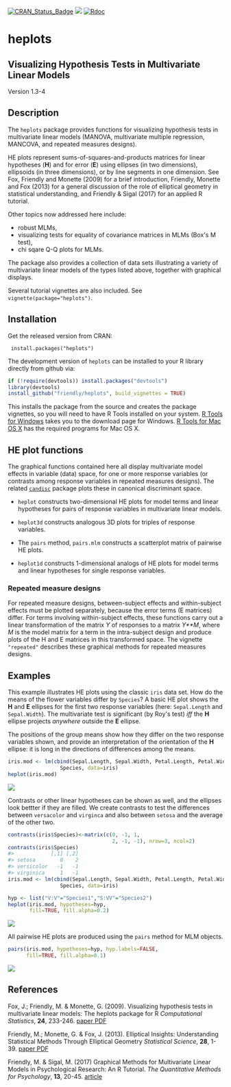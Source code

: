
<!-- README.md is generated from README.Rmd. Please edit that file and knit again -->
[![CRAN\_Status\_Badge](http://www.r-pkg.org/badges/version/heplots)](http://cran.r-project.org/package=heplots) [![](http://cranlogs.r-pkg.org/badges/grand-total/heplots)](https://cran.r-project.org/package=heplots) [![Rdoc](http://www.rdocumentation.org/badges/version/heplots)](http://www.rdocumentation.org/packages/heplots)

heplots
=======

**Visualizing Hypothesis Tests in Multivariate Linear Models**
--------------------------------------------------------------

Version 1.3-4

Description
-----------

The `heplots` package provides functions for visualizing hypothesis tests in multivariate linear models (MANOVA, multivariate multiple regression, MANCOVA, and repeated measures designs).

HE plots represent sums-of-squares-and-products matrices for linear hypotheses (**H**) and for error (**E**) using ellipses (in two dimensions), ellipsoids (in three dimensions), or by line segments in one dimension. See Fox, Friendly and Monette (2009) for a brief introduction, Friendly, Monette and Fox (2013) for a general discussion of the role of elliptical geometry in statistical understanding, and Friendly & Sigal (2017) for an applied R tutorial.

Other topics now addressed here include:

-   robust MLMs,
-   visualizing tests for equality of covariance matrices in MLMs (Box's M test),
-   chi sqare Q-Q plots for MLMs.

The package also provides a collection of data sets illustrating a variety of multivariate linear models of the types listed above, together with graphical displays.

Several tutorial vignettes are also included. See `vignette(package="heplots")`.

Installation
------------

Get the released version from CRAN:

     install.packages("heplots")

The development version of `heplots` can be installed to your R library directly from github via:

``` r
if (!require(devtools)) install.packages("devtools")
library(devtools)
install_github("friendly/heplots", build_vignettes = TRUE)
```

This installs the package from the source and creates the package vignettes, so you will need to have R Tools installed on your system. [R Tools for Windows](https://cran.r-project.org/bin/windows/Rtools/) takes you to the download page for Windows. [R Tools for Mac OS X](https://cran.r-project.org/bin/macosx/tools/) has the required programs for Mac OS X.

HE plot functions
-----------------

The graphical functions contained here all display multivariate model effects in variable (data) space, for one or more response variables (or contrasts among response variables in repeated measures designs). The related [`candisc`](http://github.com/friendly/candisc) package plots these in canonical discriminant space.

-   `heplot` constructs two-dimensional HE plots for model terms and linear hypotheses for pairs of response variables in multivariate linear models.

-   `heplot3d` constructs analogous 3D plots for triples of response variables.

-   The `pairs` method, `pairs.mlm` constructs a scatterplot matrix of pairwise HE plots.

-   `heplot1d` constructs 1-dimensional analogs of HE plots for model terms and linear hypotheses for single response variables.

### Repeated measure designs

For repeated measure designs, between-subject effects and within-subject effects must be plotted separately, because the error terms (E matrices) differ. For terms involving within-subject effects, these functions carry out a linear transformation of the matrix *Y* of responses to a matrix *Y**M*, where *M* is the model matrix for a term in the intra-subject design and produce plots of the H and E matrices in this transformed space. The vignette `"repeated"` describes these graphical methods for repeated measures designs.

Examples
--------

This example illustrates HE plots using the classic `iris` data set. How do the means of the flower variables differ by `Species`? A basic HE plot shows the **H** and **E** ellipses for the first two response variables (here: `Sepal.Length` and `Sepal.Width`). The multivariate test is significant (by Roy's test) *iff* the **H** ellipse projects *anywhere* outside the **E** ellipse.

The positions of the group means show how they differ on the two response variables shown, and provide an interpretation of the orientation of the **H** ellipse: it is long in the directions of differences among the means.

``` r
iris.mod <- lm(cbind(Sepal.Length, Sepal.Width, Petal.Length, Petal.Width) ~ 
                 Species, data=iris)
heplot(iris.mod)
```

![](README-iris1-1.png)

Contrasts or other linear hypotheses can be shown as well, and the ellipses look bettter if they are filled. We create contrasts to test the differences between `versacolor` and `virginca` and also between `setosa` and the average of the other two.

``` r
contrasts(iris$Species)<-matrix(c(0, -1, 1, 
                                  2, -1, -1), nrow=3, ncol=2)
contrasts(iris$Species)
#>            [,1] [,2]
#> setosa        0    2
#> versicolor   -1   -1
#> virginica     1   -1
iris.mod <- lm(cbind(Sepal.Length, Sepal.Width, Petal.Length, Petal.Width) ~ 
                 Species, data=iris)

hyp <- list("V:V"="Species1","S:VV"="Species2")
heplot(iris.mod, hypotheses=hyp, 
       fill=TRUE, fill.alpha=0.2)
```

![](README-iris2-1.png)

All pairwise HE plots are produced using the `pairs` method for MLM objects.

``` r
pairs(iris.mod, hypotheses=hyp, hyp.labels=FALSE,
      fill=TRUE, fill.alpha=0.1)
```

![](README-iris3-1.png)

References
----------

Fox, J.; Friendly, M. & Monette, G. (2009). Visualizing hypothesis tests in multivariate linear models: The heplots package for R *Computational Statistics*, **24**, 233-246. [paper PDF](http://datavis.ca/palers/FoxFriendlyMonette-2009.pdf)

Friendly, M.; Monette, G. & Fox, J. (2013). Elliptical Insights: Understanding Statistical Methods Through Elliptical Geometry *Statistical Science*, **28**, 1-39. [paper PDF](http://datavis.ca/palers/ellipses-STS402.pdf)

Friendly, M. & Sigal, M. (2017) Graphical Methods for Multivariate Linear Models in Psychological Research: An R Tutorial. *The Quantitative Methods for Psychology*, **13**, 20-45. [article](https://doi.org/10.20982/tqmp.13.1.p020)
